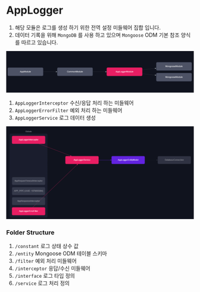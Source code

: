 # AppLogger

1. 해당 모듈은 로그를 생성 하기 위한 전역 설정 미들웨어 집합 입니다.
2. 데이터 기록을 위해 `MongoDB` 를 사용 하고 있으며 `Mongoose` ODM 기본 참조 양식를 따르고 있습니다.


![auth.png](logger.png)

1. `AppLoggerInterceptor` 수신/응답 처리 하는 미들웨어
2. `AppLoggerErrorFilter` 예외 처리 하는 미들웨어
3. `AppLoggerService` 로그 데이터 생성 

![auth.png](logger_2.png)


### Folder Structure


1. `/constant` 로그 상태 상수 값
2. `/entity` Mongoose ODM 테이블 스키마 
3. `/filter` 예외 처리 미들웨어
4. `/interceptor` 응답/수신 미들웨어
5. `/interface` 로그 타입 정의
6. `/service` 로그 처리 정의
